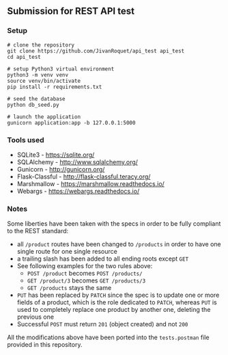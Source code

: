 ## Submission for REST API test

### Setup

```shell
# clone the repository
git clone https://github.com/JivanRoquet/api_test api_test
cd api_test

# setup Python3 virtual environment
python3 -m venv venv
source venv/bin/activate
pip install -r requirements.txt

# seed the database
python db_seed.py

# launch the application
gunicorn application:app -b 127.0.0.1:5000
```

### Tools used

- SQLite3 - https://sqlite.org/
- SQLAlchemy - http://www.sqlalchemy.org/
- Gunicorn - http://gunicorn.org/
- Flask-Classful - http://flask-classful.teracy.org/
- Marshmallow - https://marshmallow.readthedocs.io/
- Webargs - https://webargs.readthedocs.io/

### Notes

Some liberties have been taken with the specs in order to be fully compliant to the REST standard:

- all `/product` routes have been changed to `/products` in order to have one single route for one single resource
- a trailing slash has been added to all ending roots except `GET`
- See following examples for the two rules above:
  - `POST /product` becomes `POST /products/`
  - `GET /product/3` becomes `GET /products/3`
  - `GET /products` stays the same
- `PUT` has been replaced by `PATCH` since the spec is to update one or more fields of a product,
  which is the role dedicated to `PATCH`, whereas `PUT` is used to completely replace one product
  by another one, deleting the previous one
- Successful `POST` must return `201` (object created) and not `200`

All the modifications above have been ported into the `tests.postman` file provided in this repository.
